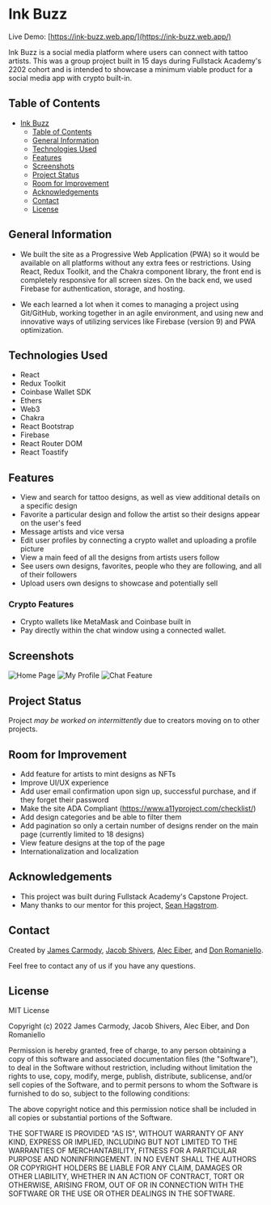 # Ink Buzz

Live Demo: [https://ink-buzz.web.app/](https://ink-buzz.web.app/)

Ink Buzz is a social media platform where users can connect with tattoo artists. This was a group project built in 15 days during Fullstack Academy's 2202 cohort and is intended to showcase a minimum viable product for a social media app with crypto built-in.

## Table of Contents

- [Ink Buzz](#project-name)
  - [Table of Contents](#table-of-contents)
  - [General Information](#general-information)
  - [Technologies Used](#technologies-used)
  - [Features](#features)
  - [Screenshots](#screenshots)
  - [Project Status](#project-status)
  - [Room for Improvement](#room-for-improvement)
  - [Acknowledgements](#acknowledgements)
  - [Contact](#contact)
  - [License](#license)

## General Information

- We built the site as a Progressive Web Application (PWA) so it would be available on all platforms without any extra fees or restrictions. Using React, Redux Toolkit, and the Chakra component library, the front end is completely responsive for all screen sizes. On the back end, we used Firebase for authentication, storage, and hosting.

- We each learned a lot when it comes to managing a project using Git/GitHub, working together in an agile environment, and using new and innovative ways of utilizing services like Firebase (version 9) and PWA optimization.

## Technologies Used

- React
- Redux Toolkit
- Coinbase Wallet SDK
- Ethers
- Web3
- Chakra
- React Bootstrap
- Firebase
- React Router DOM
- React Toastify

## Features

- View and search for tattoo designs, as well as view additional details on a specific design
- Favorite a particular design and follow the artist so their designs appear on the user's feed
- Message artists and vice versa
- Edit user profiles by connecting a crypto wallet and uploading a profile picture
- View a main feed of all the designs from artists users follow
- See users own designs, favorites, people who they are following, and all of their followers
- Upload users own designs to showcase and potentially sell

### Crypto Features

- Crypto wallets like MetaMask and Coinbase built in
- Pay directly within the chat window using a connected wallet.

## Screenshots

![Home Page](./images/home.jpg)
![My Profile](./images/profile.jpg)
![Chat Feature](./images/chat.jpg)

## Project Status

Project _may be worked on intermittently_ due to creators moving on to other projects.

## Room for Improvement

- Add feature for artists to mint designs as NFTs
- Improve UI/UX experience
- Add user email confirmation upon sign up, successful purchase, and if they forget their password
- Make the site ADA Compliant (https://www.a11yproject.com/checklist/)
- Add design categories and be able to filter them
- Add pagination so only a certain number of designs render on the main page (currently limited to 18 designs)
- View feature designs at the top of the page
- Internationalization and localization

## Acknowledgements

- This project was built during Fullstack Academy's Capstone Project.
- Many thanks to our mentor for this project, [Sean Hagstrom](https://github.com/seanhagstrom).

## Contact

Created by [James Carmody](https://github.com/JRC91), [Jacob Shivers](https://github.com/jtshivers), [Alec Eiber](https://github.com/a-eiber), and [Don Romaniello](https://github.com/DonRomaniello).

Feel free to contact any of us if you have any questions.

## License

MIT License

Copyright (c) 2022 James Carmody, Jacob Shivers, Alec Eiber, and Don Romaniello

Permission is hereby granted, free of charge, to any person obtaining a copy of this software and associated documentation files (the "Software"), to deal in the Software without restriction, including without limitation the rights to use, copy, modify, merge, publish, distribute, sublicense, and/or sell copies of the Software, and to permit persons to whom the Software is furnished to do so, subject to the following conditions:

The above copyright notice and this permission notice shall be included in all copies or substantial portions of the Software.

THE SOFTWARE IS PROVIDED "AS IS", WITHOUT WARRANTY OF ANY KIND, EXPRESS OR IMPLIED, INCLUDING BUT NOT LIMITED TO THE WARRANTIES OF MERCHANTABILITY, FITNESS FOR A PARTICULAR PURPOSE AND NONINFRINGEMENT. IN NO EVENT SHALL THE AUTHORS OR COPYRIGHT HOLDERS BE LIABLE FOR ANY CLAIM, DAMAGES OR OTHER LIABILITY, WHETHER IN AN ACTION OF CONTRACT, TORT OR OTHERWISE, ARISING FROM, OUT OF OR IN CONNECTION WITH THE SOFTWARE OR THE USE OR OTHER DEALINGS IN THE SOFTWARE.
